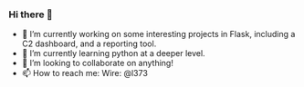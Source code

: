 ### Hi there 👋
- 🔭 I’m currently working on some interesting projects in Flask, including a C2 dashboard, and a reporting tool. 
- 🌱 I’m currently learning python at a deeper level. 
- 👯 I’m looking to collaborate on anything!  
- 📫 How to reach me: Wire: @l373

